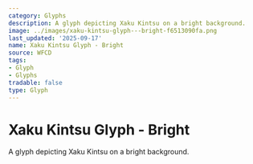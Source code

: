 ```yaml
---
category: Glyphs
description: A glyph depicting Xaku Kintsu on a bright background.
image: ../images/xaku-kintsu-glyph---bright-f6513090fa.png
last_updated: '2025-09-17'
name: Xaku Kintsu Glyph - Bright
source: WFCD
tags:
- Glyph
- Glyphs
tradable: false
type: Glyph
---
```


# Xaku Kintsu Glyph - Bright

A glyph depicting Xaku Kintsu on a bright background.


